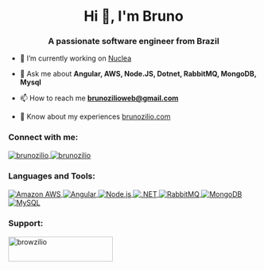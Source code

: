 <h1 align="center">Hi 👋, I'm Bruno</h1>
<h3 align="center">A passionate software engineer from Brazil</h3>

- 🔭 I’m currently working on [Nuclea](https://br.linkedin.com/company/nucleabr)

- 💬 Ask me about **Angular, AWS, Node.JS, Dotnet, RabbitMQ, MongoDB, Mysql**

- 📫 How to reach me **brunozilioweb@gmail.com**

- 📄 Know about my experiences [brunozilio.com](https://brunozilio.com/sobre-mim)

<h3 align="left">Connect with me:</h3>
<p align="left">
  <a href="https://www.twitch.tv/brunozilio" target="blank">
    <img align="center" src="https://img.shields.io/badge/Twitch-9146FF?style=for-the-badge&logo=twitch&logoColor=white" alt="brunozilio" />
  </a>
  <a href="https://www.linkedin.com/in/bruno-zanon-zilio" target="blank">
    <img align="center" src="https://img.shields.io/badge/LinkedIn-0077B5?style=for-the-badge&logo=linkedin&logoColor=white" alt="brunozilio" />
  </a>
</p>

<h3 align="left">Languages and Tools:</h3>
<p align="left">
  <a href="https://aws.amazon.com" target="blank">
    <img align="center" src="https://img.shields.io/badge/Amazon_AWS-FF9900?style=for-the-badge&logo=amazonaws&logoColor=white" alt="Amazon AWS" />
  </a>
  <a href="https://angular.io" target="blank">
    <img align="center" src="https://img.shields.io/badge/Angular-DD0031?style=for-the-badge&logo=angular&logoColor=white" alt="Angular" />
  </a>
  <a href="https://nodejs.org" target="blank">
    <img align="center" src="https://img.shields.io/badge/Node.js-339933?style=for-the-badge&logo=node.js&logoColor=white" alt="Node.js" />
  </a>
  <a href="https://dotnet.microsoft.com" target="blank">
    <img align="center" src="https://img.shields.io/badge/.NET-512BD4?style=for-the-badge&logo=dotnet&logoColor=white" alt=".NET" />
  </a>
  <a href="https://www.rabbitmq.com" target="blank">
    <img align="center" src="https://img.shields.io/badge/RabbitMQ-FF6600?style=for-the-badge&logo=rabbitmq&logoColor=white" alt="RabbitMQ" />
  </a>
  <a href="https://www.mongodb.com" target="blank">
    <img align="center" src="https://img.shields.io/badge/MongoDB-47A248?style=for-the-badge&logo=mongodb&logoColor=white" alt="MongoDB" />
  </a>
  <a href="https://www.mysql.com" target="blank">
    <img align="center" src="https://img.shields.io/badge/MySQL-4479A1?style=for-the-badge&logo=mysql&logoColor=white" alt="MySQL" />
  </a>
</p>

<h3 align="left">Support:</h3>
<p><a href="https://www.buymeacoffee.com/browzilio"> <img align="left" src="https://cdn.buymeacoffee.com/buttons/v2/default-yellow.png" height="50" width="210" alt="browzilio" /></a></p><br><br>
